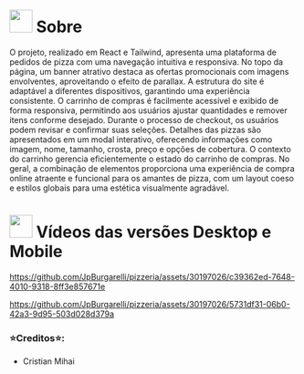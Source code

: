 # <img height="40" src="https://user-images.githubusercontent.com/84249945/219458363-0df46081-95bd-4878-a828-541457541cbd.png"/> Sobre


O projeto, realizado em React e Tailwind, apresenta uma plataforma de pedidos de pizza com uma navegação intuitiva e responsiva. No topo da página, um banner atrativo destaca as ofertas promocionais com imagens envolventes,  aproveitando o efeito de parallax. A estrutura do site é adaptável a diferentes dispositivos, garantindo uma experiência consistente. O carrinho de compras é facilmente acessível e exibido de forma responsiva, permitindo aos usuários ajustar quantidades e remover itens conforme desejado. Durante o processo de checkout, os usuários podem revisar e confirmar suas seleções. Detalhes das pizzas são apresentados em um modal interativo, oferecendo informações como imagem, nome, tamanho, crosta, preço e opções de cobertura. O contexto do carrinho gerencia eficientemente o estado do carrinho de compras. No geral, a combinação de elementos proporciona uma experiência de compra online atraente e funcional para os amantes de pizza, com um layout coeso e estilos globais para uma estética visualmente agradável.









# <img height="40" src="https://user-images.githubusercontent.com/84249945/219472556-367952b0-d430-495e-87b9-3f4611bdab21.png" /> Vídeos das versões Desktop e Mobile




https://github.com/JpBurgarelli/pizzeria/assets/30197026/c39362ed-7648-4010-9318-8ff3e857671e





https://github.com/JpBurgarelli/pizzeria/assets/30197026/5731df31-06b0-42a3-9d95-503d028d379a









### ⭐Creditos⭐:
* Cristian Mihai
